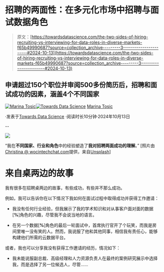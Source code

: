 # 招聘的两面性：在多元化市场中招聘与面试数据角色

> 原文：[https://towardsdatascience.com/the-two-sides-of-hiring-recruiting-vs-interviewing-for-data-roles-in-diverse-markets-f65b49990687?source=collection_archive---------3-----------------------#2024-10-13](https://towardsdatascience.com/the-two-sides-of-hiring-recruiting-vs-interviewing-for-data-roles-in-diverse-markets-f65b49990687?source=collection_archive---------3-----------------------#2024-10-13)

## 申请超过150个职位并审阅500多份简历后，招聘和面试成功的因素，涵盖4个不同国家

[](https://medium.com/@martosi?source=post_page---byline--f65b49990687--------------------------------)[![Marina Tosic](../Images/5e50c62f54caa6aca417dc9f1e593d05.png)](https://medium.com/@martosi?source=post_page---byline--f65b49990687--------------------------------)[](https://towardsdatascience.com/?source=post_page---byline--f65b49990687--------------------------------)[![Towards Data Science](../Images/a6ff2676ffcc0c7aad8aaf1d79379785.png)](https://towardsdatascience.com/?source=post_page---byline--f65b49990687--------------------------------) [Marina Tosic](https://medium.com/@martosi?source=post_page---byline--f65b49990687--------------------------------)

·发表于[Towards Data Science](https://towardsdatascience.com/?source=post_page---byline--f65b49990687--------------------------------) ·阅读时长10分钟·2024年10月13日

--

![](../Images/352cb2526c1e089588f86bb5950bee12.png)

“我在**不同国家、行业和角色**中的经验塑造了**我对招聘两面成功的理解**。” [照片由[Christina @ wocintechchat.com](https://unsplash.com/@wocintechchat?utm_source=medium&utm_medium=referral)提供，来自[Unsplash](https://unsplash.com/?utm_source=medium&utm_medium=referral)]

# 来自桌两边的故事

我有很多在招聘桌两边的故事，有些成功，有些并不那么成功。

例如，我可以告诉你在以下情况下我如何在面试过程中取得成功并获得工作邀请：

+   我没有任何行业经验，但我展示了我的学术知识和对从事客户面对面的数据[**%**]角色的兴趣，尽管我不会说当地的语言。

+   在另一个数据[**%**]角色的最后一轮面试中，首席执行官开了个玩笑，而我是房间里唯一没有笑的人。然而，我说服了他和其他同事，相信我有责任心，能够构建他们所需的云数据平台。

或者，我也可以分享我没有获得工作邀请的经历，情况如下：

+   我未能说服副总裁、高级经理和人力资源负责人在最终的案例研究展示中选择我，而是选择了另一位候选人，尽管……
